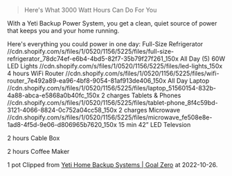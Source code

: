 > Here's What 3000 Watt Hours Can Do For You

With a Yeti Backup Power System, you get a clean, quiet source of power that keeps you and your home running.

Here's everything you could power in one day:
Full-Size Refrigerator
//cdn.shopify.com/s/files/1/0520/1156/5225/files/full-size-refrigerator_78dc74ef-e6b4-4bd5-82f7-35b79f27f261_150x
All Day
(5) 60W LED Lights
//cdn.shopify.com/s/files/1/0520/1156/5225/files/led-lights_150x
4 hours
WiFi Router
//cdn.shopify.com/s/files/1/0520/1156/5225/files/wifi-router_7e492a89-ea96-4bf8-9054-81af913de406_150x
All Day
Laptop
//cdn.shopify.com/s/files/1/0520/1156/5225/files/laptop_51560154-832b-4a88-abca-e5868a0b40fc_150x
2 charges
Tablets & Phones
//cdn.shopify.com/s/files/1/0520/1156/5225/files/tablet-phone_8f4c59bd-3121-4066-8824-0c752a04cc58_150x
2 charges
Microwave
//cdn.shopify.com/s/files/1/0520/1156/5225/files/microwave_fe508e8e-1ad8-4f5d-9e06-d806965b7620_150x
15 min
42” LED Televsion

2 hours
Cable Box

2 hours
Coffee Maker

1 pot
Clipped from [Yeti Home Backup Systems | Goal Zero](https://www.goalzero.com/pages/home-energy-storage) at 2022-10-26.
